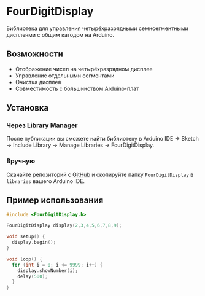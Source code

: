 # FourDigitDisplay

Библиотека для управления четырёхразрядными семисегментными дисплеями с общим катодом на Arduino.

## Возможности

- Отображение чисел на четырёхразрядном дисплее
- Управление отдельными сегментами
- Очистка дисплея
- Совместимость с большинством Arduino-плат

## Установка

### Через Library Manager
После публикации вы сможете найти библиотеку в Arduino IDE → Sketch → Include Library → Manage Libraries → FourDigitDisplay.

### Вручную
Скачайте репозиторий с [GitHub](https://github.com/Jora804/FourDigitDisplay.git) и скопируйте папку `FourDigitDisplay` в `libraries` вашего Arduino IDE.

## Пример использования

```cpp
#include <FourDigitDisplay.h>

FourDigitDisplay display(2,3,4,5,6,7,8,9);

void setup() {
  display.begin();
}

void loop() {
  for (int i = 0; i <= 9999; i++) {
    display.showNumber(i);
    delay(500);
  }
}
